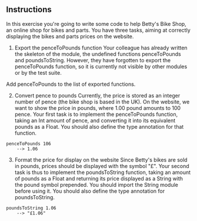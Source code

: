 ## Instructions
In this exercise you're going to write some code to help Betty's Bike Shop, an online shop for bikes and parts. You have three tasks, aiming at correctly displaying the bikes and parts prices on the website.

1. Export the penceToPounds function
Your colleague has already written the skeleton of the module, the undefined functions penceToPounds and poundsToString. However, they have forgotten to export the penceToPounds function, so it is currently not visible by other modules or by the test suite.

Add penceToPounds to the list of exported functions.

2. Convert pence to pounds
Currently, the price is stored as an integer number of pence (the bike shop is based in the UK). On the website, we want to show the price in pounds, where 1.00 pound amounts to 100 pence. Your first task is to implement the penceToPounds function, taking an Int amount of pence, and converting it into its equivalent pounds as a Float. You should also define the type annotation for that function.

```
penceToPounds 106
    --> 1.06
```

3. Format the price for display on the website
Since Betty's bikes are sold in pounds, prices should be displayed with the symbol "£". Your second task is thus to implement the poundsToString function, taking an amount of pounds as a Float and returning its price displayed as a String with the pound symbol prepended. You should import the String module before using it. You should also define the type annotation for poundsToString.

```
poundsToString 1.06
    --> "£1.06"
```